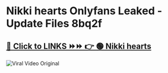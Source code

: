 
 # Nikki hearts Onlyfans Leaked - Update Files 8bq2f

## <h2><a href="https://clipsfans.com/Nikki_hearts&ref=git">🔗 Click to LINKS ⏩⏩ 👉 🟢 Nikki hearts </a></h2>

<a href="https://clipsfans.com/Nikki_hearts&ref=git" rel="nofollow" data-target="animated-image.originalLink"><img src="https://i.ibb.co.com/xMMVF88/686577567.gif" alt="Viral Video Original" style="max-width: 100%; display: inline-block;" data-target="animated-image.originalImage"></a>

